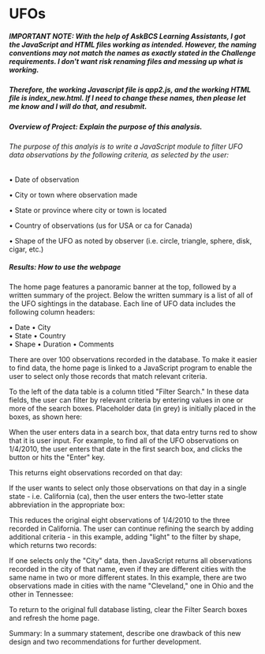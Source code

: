 # UFOs

##### IMPORTANT NOTE: With the help of AskBCS Learning Assistants, I got the JavaScript and HTML files working as intended. However, the naming conventions may not match the names as exactly stated in the Challenge requirements. I don't want risk renaming files and messing up what is working. 

##### Therefore, the working Javascript file is app2.js, and the working HTML file is index_new.html. If I need to change these names, then please let me know and I will do that, and resubmit.

##### Overview of Project: Explain the purpose of this analysis.

###### The purpose of this analyis is to write a JavaScript module to filter UFO data observations by the following criteria, as selected by the user:

• Date of observation</p>
• City or town where observation made</p>
• State or province where city or town is located</p>
• Country of observations (us for USA or ca for Canada)</p>
• Shape of the UFO as noted by observer (i.e. circle, triangle, sphere, disk, cigar, etc.)</p>

##### Results: How to use the webpage

The home page features a panoramic banner at the top, followed by a written summary of the project. Below the written summary is a list of all of the UFO sightings in the database. Each line of UFO data includes the following column headers:

• Date
• City	
• State	
• Country	
• Shape
• Duration
• Comments

There are over 100 observations recorded in the database. To make it easier to find data, the home page is linked to a JavaScript program to enable the user to select only those records that match relevant criteria.

To the left of the data table is a column titled "Filter Search." In these data fields, the user can filter by relevant criteria by entering values in one or more of the search boxes. Placeholder data (in grey) is initially placed in the boxes, as shown here:

When the user enters data in a search box, that data entry turns red to show that it is user input. For example, to find all of the UFO observations on 1/4/2010, the user enters that date in the first search box, and clicks the button or hits the "Enter" key. 

This returns eight observations recorded on that day:

If the user wants to select only those observations on that day in a single state - i.e. California (ca), then the user enters the two-letter state abbreviation in the appropriate box:

This reduces the original eight observations of 1/4/2010 to the three recorded in California. The user can continue refining the search by adding additional criteria - in this example, adding "light" to the filter by shape, which returns two records:

If one selects only the "City" data, then JavaScript returns all observations recorded in the city of that name, even if they are different cities with the same name in two or more different states. In this example, there are two observations made in cities with the name "Cleveland," one in Ohio and the other in Tennessee:

To return to the original full database listing, clear the Filter Search boxes and refresh the home page.

Summary: In a summary statement, describe one drawback of this new design and two recommendations for further development.

